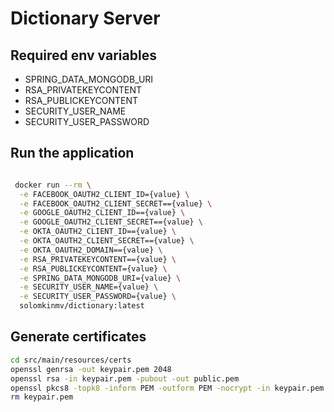 # Dictionary Server

## Required env variables

* SPRING_DATA_MONGODB_URI
* RSA_PRIVATEKEYCONTENT
* RSA_PUBLICKEYCONTENT
* SECURITY_USER_NAME
* SECURITY_USER_PASSWORD

## Run the application

```bash

 docker run --rm \
  -e FACEBOOK_OAUTH2_CLIENT_ID={value} \
  -e FACEBOOK_OAUTH2_CLIENT_SECRET=={value} \
  -e GOOGLE_OAUTH2_CLIENT_ID=={value} \
  -e GOOGLE_OAUTH2_CLIENT_SECRET=={value} \
  -e OKTA_OAUTH2_CLIENT_ID=={value} \
  -e OKTA_OAUTH2_CLIENT_SECRET=={value} \
  -e OKTA_OAUTH2_DOMAIN=={value} \
  -e RSA_PRIVATEKEYCONTENT=={value} \
  -e RSA_PUBLICKEYCONTENT={value} \
  -e SPRING_DATA_MONGODB_URI={value} \
  -e SECURITY_USER_NAME={value} \
  -e SECURITY_USER_PASSWORD={value} \
  solomkinmv/dictionary:latest

````

## Generate certificates

```bash
cd src/main/resources/certs
openssl genrsa -out keypair.pem 2048
openssl rsa -in keypair.pem -pubout -out public.pem
openssl pkcs8 -topk8 -inform PEM -outform PEM -nocrypt -in keypair.pem -out private.pem
rm keypair.pem
``` 

